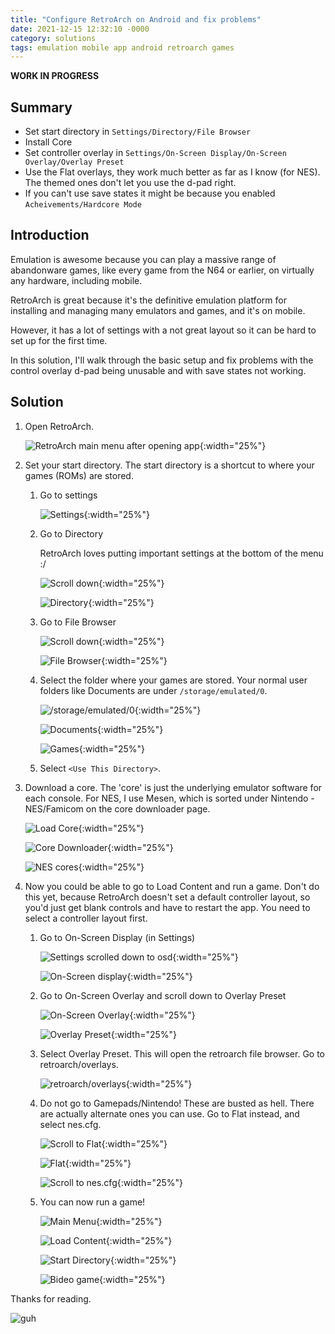 ```yaml
---
title: "Configure RetroArch on Android and fix problems"
date: 2021-12-15 12:32:10 -0000
category: solutions
tags: emulation mobile app android retroarch games
---
```


**WORK IN PROGRESS**

## Summary

- Set start directory in `Settings/Directory/File Browser`
- Install Core
- Set controller overlay in `Settings/On-Screen Display/On-Screen Overlay/Overlay Preset`
- Use the Flat overlays, they work much better as far as I know (for NES). The themed ones don't let you use the d-pad right.
- If you can't use save states it might be because you enabled `Acheivements/Hardcore Mode`

## Introduction

Emulation is awesome because you can play a massive range of abandonware games, like every game from the N64 or earlier, on virtually any hardware, including mobile.

RetroArch is great because it's the definitive emulation platform for installing and managing many emulators and games, and it's on mobile.

However, it has a lot of settings with a not great layout so it can be hard to set up for the first time.

In this solution, I'll walk through the basic setup and fix problems with the control overlay d-pad being unusable and with save states not working.

## Solution

1. Open RetroArch.

    ![RetroArch main menu after opening app](/assets/images/retroarch/Screenshot_20211215_115042_com.retroarch.jpg){:width="25%"}

2. Set your start directory. The start directory is a shortcut to where your games (ROMs) are stored.

    1. Go to settings

        ![Settings](/assets/images/retroarch/Screenshot_20211215_121942_com.retroarch.jpg){:width="25%"}

    2. Go to Directory

        RetroArch loves putting important settings at the bottom of the menu :/

        ![Scroll down](/assets/images/retroarch/Screenshot_20211215_122002_com.retroarch.jpg){:width="25%"}

        ![Directory](/assets/images/retroarch/Screenshot_20211215_122005_com.retroarch.jpg){:width="25%"}

    3. Go to File Browser

        ![Scroll down](/assets/images/retroarch/Screenshot_20211215_122010_com.retroarch.jpg){:width="25%"}

        ![File Browser](/assets/images/retroarch/Screenshot_20211215_122013_com.retroarch.jpg){:width="25%"}

    4. Select the folder where your games are stored. Your normal user folders like Documents are under `/storage/emulated/0`.

        ![/storage/emulated/0](/assets/images/retroarch/Screenshot_20211215_122028_com.retroarch.jpg){:width="25%"}

        ![Documents](/assets/images/retroarch/Screenshot_20211215_122033_com.retroarch.jpg){:width="25%"}

        ![Games](/assets/images/retroarch/Screenshot_20211215_122037_com.retroarch.jpg){:width="25%"}

    5. Select `<Use This Directory>`.

3. Download a core. The 'core' is just the underlying emulator software for each console. For NES, I use Mesen, which is sorted under Nintendo - NES/Famicom on the core downloader page.

    ![Load Core](/assets/images/retroarch/Screenshot_20211215_122047_com.retroarch.jpg){:width="25%"}

    ![Core Downloader](/assets/images/retroarch/Screenshot_20211215_122055_com.retroarch.jpg){:width="25%"}

    ![NES cores](/assets/images/retroarch/Screenshot_20211215_122110_com.retroarch.jpg){:width="25%"}

4. Now you could be able to go to Load Content and run a game. Don't do this yet, because RetroArch doesn't set a default controller layout, so you'd just get blank controls and have to restart the app. You need to select a controller layout first.

    1. Go to On-Screen Display (in Settings)

        ![Settings scrolled down to osd](/assets/images/retroarch/Screenshot_20211215_122500_com.retroarch.jpg){:width="25%"}

        ![On-Screen display](/assets/images/retroarch/Screenshot_20211215_122503_com.retroarch.jpg){:width="25%"}

    2. Go to On-Screen Overlay and scroll down to Overlay Preset

        ![On-Screen Overlay](/assets/images/retroarch/Screenshot_20211215_122507_com.retroarch.jpg){:width="25%"}

        ![Overlay Preset](/assets/images/retroarch/Screenshot_20211215_122511_com.retroarch.jpg){:width="25%"}

    3. Select Overlay Preset. This will open the retroarch file browser. Go to retroarch/overlays.

        ![retroarch/overlays](/assets/images/retroarch/Screenshot_20211215_122547_com.retroarch.jpg){:width="25%"}

    4. Do not go to Gamepads/Nintendo! These are busted as hell. There are actually alternate ones you can use. Go to Flat instead, and select nes.cfg.

        ![Scroll to Flat](/assets/images/retroarch/Screenshot_20211215_122630_com.retroarch.jpg){:width="25%"}

        ![Flat](/assets/images/retroarch/Screenshot_20211215_122633_com.retroarch.jpg){:width="25%"}

        ![Scroll to nes.cfg](/assets/images/retroarch/Screenshot_20211215_122638_com.retroarch.jpg){:width="25%"}

    5. You can now run a game!

        ![Main Menu](/assets/images/retroarch/Screenshot_20211215_122136_com.retroarch.jpg){:width="25%"}

        ![Load Content](/assets/images/retroarch/Screenshot_20211215_122139_com.retroarch.jpg){:width="25%"}

        ![Start Directory](/assets/images/retroarch/Screenshot_20211215_122141_com.retroarch.jpg){:width="25%"}

        ![Bideo game](/assets/images/retroarch/Screenshot_20211215_122821_com.retroarch.jpg){:width="25%"}

Thanks for reading.

![guh](/assets/images/retroarch/cement.gif)
